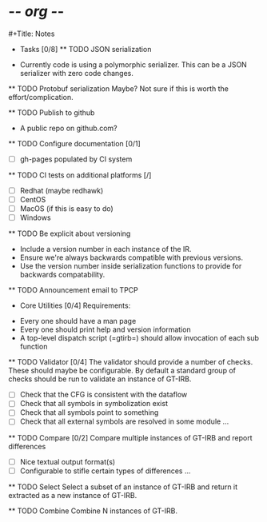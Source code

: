# -*- org -*-
#+Title: Notes

* Tasks [0/8]
** TODO JSON serialization
- Currently code is using a polymorphic serializer.  This can be a JSON serializer with zero code changes.

** TODO Protobuf serialization
Maybe?  Not sure if this is worth the effort/complication.

** TODO Publish to github
- A public repo on github.com?

** TODO Configure documentation [0/1]
- [ ] gh-pages populated by CI system

** TODO CI tests on additional platforms [/]
- [ ] Redhat (maybe redhawk)
- [ ] CentOS
- [ ] MacOS (if this is easy to do)
- [ ] Windows

** TODO Be explicit about versioning
- Include a version number in each instance of the IR.
- Ensure we're always backwards compatible with previous versions.
- Use the version number inside serialization functions to provide for backwards compatability.

** TODO Announcement email to TPCP

* Core Utilities [0/4]
Requirements:
- Every one should have a man page
- Every one should print help and version information
- A top-level dispatch script (=gtirb=) should allow invocation of each sub function

** TODO Validator [0/4]
The validator should provide a number of checks.  These should maybe
be configurable.  By default a standard group of checks should be run
to validate an instance of GT-IRB.

- [ ] Check that the CFG is consistent with the dataflow
- [ ] Check that all symbols in symbolization exist
- [ ] Check that all symbols point to something
- [ ] Check that all external symbols are resolved in some module
...

** TODO Compare [0/2]
Compare multiple instances of GT-IRB and report differences
- [ ] Nice textual output format(s)
- [ ] Configurable to stifle certain types of differences
...

** TODO Select
Select a subset of an instance of GT-IRB and return it extracted as a
new instance of GT-IRB.

** TODO Combine
Combine N instances of GT-IRB.
